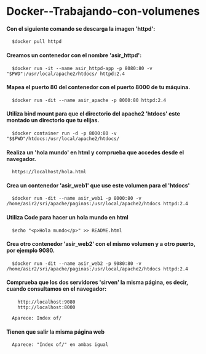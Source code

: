 # Docker--Trabajando-con-volumenes

   #### Con el siguiente comando se descarga la imagen 'httpd':

      $docker pull httpd

   #### Creamos un contenedor con el nombre 'asir_httpd':

      $docker run -it --name asir_httpd-app -p 8080:80 -v "$PWD":/usr/local/apache2/htdocs/ httpd:2.4

   #### Mapea el puerto 80 del contenedor con el puerto 8000 de tu máquina.

      $docker run -dit --name asir_apache -p 8000:80 httpd:2.4

   #### Utiliza bind mount para que el directorio del apache2 'htdocs' este montado un directorio que tu elijas.

      $docker container run -d -p 8000:80 -v "$$PWD"/htdocs:/usr/local/apache2/htdocs/

   #### Realiza un 'hola mundo' en html y comprueba que accedes desde el navegador.

      https://localhost/hola.html

   #### Crea un contenedor 'asir_web1' que use este volumen para el 'htdocs'

      $docker run -dit --name asir_web1 -p 8000:80 -v /home/asir2/sri/apache/paginas:/usr/local/apache2/htdocs httpd:2.4

   #### Utiliza Code para hacer un hola mundo en html

      $echo "<p>Hola mundo</p>" >> README.html

   #### Crea otro contenedor 'asir_web2' con el mismo volumen y a otro puerto, por ejemplo 9080.

      $docker run -dit --name asir_web2 -p 9080:80 -v /home/asir2/sri/apache/paginas:/usr/local/apache2/htdocs httpd:2.4

   #### Comprueba que los dos servidores 'sirven' la misma página, es decir, cuando consultamos en el navegador:
        http://localhost:9080 
        http://localhost:8000

      Aparece: Index of/

   #### Tienen que salir la misma página web

      Aparece: "Index of/" en ambas igual

